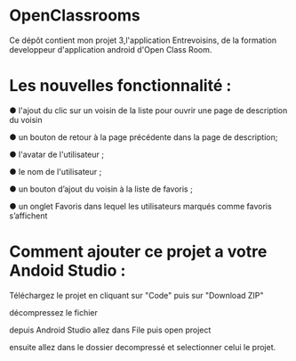 # OpenClassrooms

Ce dépôt contient mon projet 3,l'application Entrevoisins, de la formation developpeur d'application android d'Open Class Room.

# Les nouvelles fonctionnalité :

● l'ajout du clic sur un voisin de la liste pour ouvrir une page de description du voisin

● un bouton de retour à la page précédente dans la page de description;

● l'avatar de l'utilisateur ;

● le nom de l'utilisateur ;

● un bouton d’ajout du voisin à la liste de favoris ;

● un onglet Favoris dans lequel les utilisateurs marqués comme favoris s’affichent
 

# Comment ajouter ce projet a votre Andoid Studio :

Téléchargez le projet en cliquant sur "Code" puis sur "Download ZIP"

décompressez le fichier

depuis Android Studio allez dans File puis open project 

ensuite allez dans le dossier decompressé et selectionner celui le projet.
